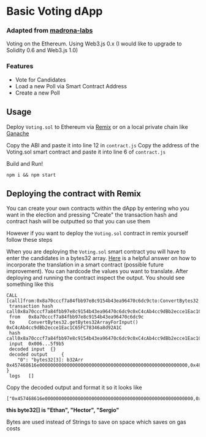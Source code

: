 # Basic Voting dApp
### Adapted from [madrona-labs](https://github.com/madrona-labs/voting)

Voting on the Ethereum. 
Using Web3.js 0.x (I would like to upgrade to Solidity 0.6 and Web3.js 1.0)

### Features
- Vote for Candidates
- Load a new Poll via Smart Contract Address
- Create a new Poll

## Usage
Deploy ```Voting.sol``` to Ethereum via [Remix](https://remix.ethereum.org/) or on a local private chain like [Ganache](https://www.trufflesuite.com/ganache)

Copy the ABI and paste it into line 12 in ```contract.js```
Copy the address of the Voting.sol smart contract and paste it into line 6 of ```contract.js```

Build and Run!

```
npm i && npm start
```

## Deploying the contract with Remix
You can create your own contracts within the dApp by entering who you want in the election and pressing "Create" the transaction hash and contract hash will be outputted so that you can use them

However if you want to deploy the ```Voting.sol``` contract in remix yourself follow these steps

When you are deploying the ```Voting.sol``` smart contract you will have to enter the candidates in a bytes32 array. [Here](https://ethereum.stackexchange.com/questions/50310/how-to-pass-the-value-in-bytes32-array) is a helpful answer on how to incorporate the translation in a smart contract (possible future improvement). You can hardcode the values you want to translate. After deploying and running the contract inspect the output. You should see something like this

```
CALL
[call]from:0x8a70cccf7a84fbb97e8c9154b43ea96470c6dc9cto:ConvertBytes32.getBytes32ArrayForInput()data:0x006...5f9b5
 transaction hash 	call0x8a70cccf7a84fbb97e8c9154b43ea96470c6dc9c0xC4cAb4cc9dBb2ecce1Eac1C65FC78346a8d92A1C0x0065f9b5
 from 	0x8a70cccf7a84fbb97e8c9154b43ea96470c6dc9c
 to 	ConvertBytes32.getBytes32ArrayForInput() 0xC4cAb4cc9dBb2ecce1Eac1C65FC78346a8d92A1C
 hash 	call0x8a70cccf7a84fbb97e8c9154b43ea96470c6dc9c0xC4cAb4cc9dBb2ecce1Eac1C65FC78346a8d92A1C0x0065f9b5
 input 	0x006...5f9b5
 decoded input 	{}
 decoded output 	{
	"0": "bytes32[3]: b32Arr 0x457468616e000000000000000000000000000000000000000000000000000000,0x486563746f720000000000000000000000000000000000000000000000000000,0x53657267696f0000000000000000000000000000000000000000000000000000"
}
 logs 	[]
```

Copy the decoded output and format it so it looks like

```
["0x457468616e000000000000000000000000000000000000000000000000000000,0x486563746f720000000000000000000000000000000000000000000000000000,0x53657267696f0000000000000000000000000000000000000000000000000000"]
```

**this byte32[] is "Ethan", "Hector", "Sergio"**

Bytes are used instead of Strings to save on space which saves on gas costs
